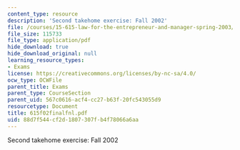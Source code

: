 ```yaml
---
content_type: resource
description: 'Second takehome exercise: Fall 2002'
file: /courses/15-615-law-for-the-entrepreneur-and-manager-spring-2003/88d7f544cf2d1807307fb4f78066a6aa_615f02finalfnl.pdf
file_size: 115733
file_type: application/pdf
hide_download: true
hide_download_original: null
learning_resource_types:
- Exams
license: https://creativecommons.org/licenses/by-nc-sa/4.0/
ocw_type: OCWFile
parent_title: Exams
parent_type: CourseSection
parent_uid: 567c0616-acf4-cc27-b63f-20fc543055d9
resourcetype: Document
title: 615f02finalfnl.pdf
uid: 88d7f544-cf2d-1807-307f-b4f78066a6aa
---
```

Second takehome exercise: Fall 2002